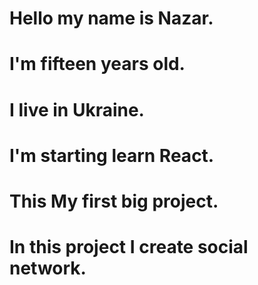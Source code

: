 # Hello my name is Nazar.
# I'm fifteen years old.
# I live in Ukraine.
# I'm starting learn React.
# This My first big project.
# In this project I create social network.
